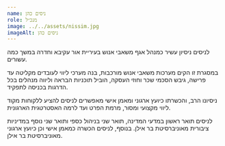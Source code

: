 ```yaml
---
name: ניסים כהן
role: מנכ״ל
image: ../../assets/nissim.jpg
imageAlt: ניסים כהן
---
```


לניסים ניסיון עשיר כמנהל אגף משאבי אנוש בעיריית אור עקיבא וחדרה במשך כמה עשורים.

במסגרת זו הקים מערכות משאבי אנוש מורכבות, בנה מערכי ליווי לעובדים מקליטה עד פרישה, גיבש הסכמי שכר וחוזי העסקה, הוביל תוכניות הבראה וליווה מנהלים בכל הדרגות בכניסה לתפקיד.

ניסיונו הרב, והכשרתו כיועץ ארגוני ומאמן אישי מאפשרים לניסים להציע ללקוחות מקוד ליווי מקצועי ומסור, מרמת הפרט ועד לרמה האסטרטגית הארגונית.

לניסים תואר ראשון במדעי המדינה, תואר שני בניהול כספי ותואר שני נוסף במדיניות ציבורית מאוניברסיטת בר אילן.
בנוסף, לניסים הכשרה כמאמן אישי וכן כיועץ ארגוני מאוניברסיטת בר אילן.
